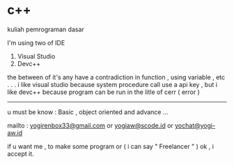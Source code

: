 # c++
kuliah pemrograman dasar

I'm using two of IDE
1. Visual Studio
2. Devc++

the between of it's any have a contradiction in function , using variable , etc . . .
i like visual studio because system procedure call use a api key , but 
i like devc++ because program can be run in the litle of cerr ( error )

-------------------

u must be know : Basic , object oriented and advance ...

mailto : yogirenbox33@gmail.com or yogiaw@scode.id or yochat@yogi-aw.id

if u want me , to make some program or ( i can say " Freelancer " ) ok , i accept it.
